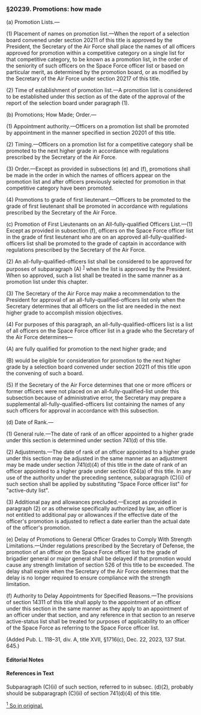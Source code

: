 ### §20239. Promotions: how made ###

(a) Promotion Lists.—

(1) Placement of names on promotion list.—When the report of a selection board convened under section 20211 of this title is approved by the President, the Secretary of the Air Force shall place the names of all officers approved for promotion within a competitive category on a single list for that competitive category, to be known as a promotion list, in the order of the seniority of such officers on the Space Force officer list or based on particular merit, as determined by the promotion board, or as modified by the Secretary of the Air Force under section 20217 of this title.

(2) Time of establishment of promotion list.—A promotion list is considered to be established under this section as of the date of the approval of the report of the selection board under paragraph (1).

(b) Promotions; How Made; Order.—

(1) Appointment authority.—Officers on a promotion list shall be promoted by appointment in the manner specified in section 20201 of this title.

(2) Timing.—Officers on a promotion list for a competitive category shall be promoted to the next higher grade in accordance with regulations prescribed by the Secretary of the Air Force.

(3) Order.—Except as provided in subsections (e) and (f), promotions shall be made in the order in which the names of officers appear on the promotion list and after officers previously selected for promotion in that competitive category have been promoted.

(4) Promotions to grade of first lieutenant.—Officers to be promoted to the grade of first lieutenant shall be promoted in accordance with regulations prescribed by the Secretary of the Air Force.

(c) Promotion of First Lieutenants on an All-fully-qualified Officers List.—(1) Except as provided in subsection (f), officers on the Space Force officer list in the grade of first lieutenant who are on an approved all-fully-qualified-officers list shall be promoted to the grade of captain in accordance with regulations prescribed by the Secretary of the Air Force.

(2) An all-fully-qualified-officers list shall be considered to be approved for purposes of subparagraph (A) <sup><a href="#20239_1_target" name="20239_1">1</a></sup> when the list is approved by the President. When so approved, such a list shall be treated in the same manner as a promotion list under this chapter.

(3) The Secretary of the Air Force may make a recommendation to the President for approval of an all-fully-qualified-officers list only when the Secretary determines that all officers on the list are needed in the next higher grade to accomplish mission objectives.

(4) For purposes of this paragraph, an all-fully-qualified-officers list is a list of all officers on the Space Force officer list in a grade who the Secretary of the Air Force determines—

(A) are fully qualified for promotion to the next higher grade; and

(B) would be eligible for consideration for promotion to the next higher grade by a selection board convened under section 20211 of this title upon the convening of such a board.

(5) If the Secretary of the Air Force determines that one or more officers or former officers were not placed on an all-fully-qualified-list under this subsection because of administrative error, the Secretary may prepare a supplemental all-fully-qualified-officers list containing the names of any such officers for approval in accordance with this subsection.

(d) Date of Rank.—

(1) General rule.—The date of rank of an officer appointed to a higher grade under this section is determined under section 741(d) of this title.

(2) Adjustments.—The date of rank of an officer appointed to a higher grade under this section may be adjusted in the same manner as an adjustment may be made under section 741(d)(4) of this title in the date of rank of an officer appointed to a higher grade under section 624(a) of this title. In any use of the authority under the preceding sentence, subparagraph (C)(ii) of such section shall be applied by substituting "Space Force officer list" for "active-duty list".

(3) Additional pay and allowances precluded.—Except as provided in paragraph (2) or as otherwise specifically authorized by law, an officer is not entitled to additional pay or allowances if the effective date of the officer's promotion is adjusted to reflect a date earlier than the actual date of the officer's promotion.

(e) Delay of Promotions to General Officer Grades to Comply With Strength Limitations.—Under regulations prescribed by the Secretary of Defense, the promotion of an officer on the Space Force officer list to the grade of brigadier general or major general shall be delayed if that promotion would cause any strength limitation of section 526 of this title to be exceeded. The delay shall expire when the Secretary of the Air Force determines that the delay is no longer required to ensure compliance with the strength limitation.

(f) Authority to Delay Appointments for Specified Reasons.—The provisions of section 14311 of this title shall apply to the appointment of an officer under this section in the same manner as they apply to an appointment of an officer under that section, and any reference in that section to an reserve active-status list shall be treated for purposes of applicability to an officer of the Space Force as referring to the Space Force officer list.

(Added Pub. L. 118–31, div. A, title XVII, §1716(c), Dec. 22, 2023, 137 Stat. 645.)

#### **Editorial Notes** ####

#### References in Text ####

Subparagraph (C)(ii) of such section, referred to in subsec. (d)(2), probably should be subparagraph (C)(ii) of section 741(d)(4) of this title.

[<sup>1</sup> So in original.](#20239_1)